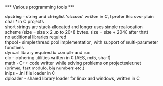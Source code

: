 *** Various programming tools ***  
  
dpstring - string and stringlist 'classes' written in C, I prefer this over plain char * in C projects  
		   short strings are stack-allocated and longer uses simple reallocation scheme (size = size x 2 up to 2048 bytes,   size = size + 2048 after that)  
		   no additional libraries required  
thpool	 - simple thread pool implementation, with support of multi-parameter functions  
		   dyncall library required to compile and run  
clc      - ciphering utilities written in C (AES, md5, sha-1)  
math     - C++ code written while solving problems on projecteuler.net (primes, fast modulo, big numbers etc.)  
inips	 - .ini file loader in C  
dploader - shared library loader for linux and windows, written in C  
  
